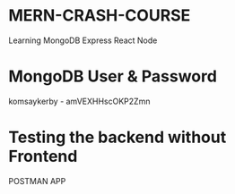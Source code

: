 # MERN-CRASH-COURSE
Learning MongoDB Express React Node

# MongoDB User & Password
komsaykerby - amVEXHHscOKP2Zmn

# Testing the backend without Frontend
POSTMAN APP